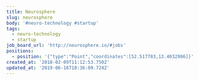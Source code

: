 ```yaml
---
title: Neurosphere
slug: neurosphere
body: '#neuro-technology #startup'
tags:
  - neuro-technology
  - startup
job_board_url: 'http://neurosphere.io/#jobs'
positions:
  - position: '{"type":"Point","coordinates":[52.517783,13.4032986]}'
created_at: '2018-02-09T11:12:53.750Z'
updated_at: '2019-06-16T10:36:09.724Z'
---
```


